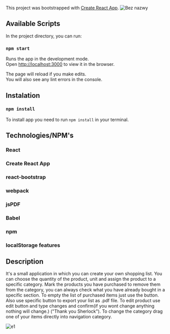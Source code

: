 This project was bootstrapped with [Create React App](https://github.com/facebook/create-react-app).
![Bez nazwy](https://user-images.githubusercontent.com/62957698/87884734-ca449080-ca10-11ea-9e69-e57b2554eef3.png)
## Available Scripts

In the project directory, you can run:

### `npm start`

Runs the app in the development mode.<br />
Open [http://localhost:3000](http://localhost:3000) to view it in the browser.

The page will reload if you make edits.<br />
You will also see any lint errors in the console.


## Instalation
### `npm install`

To install app you need to run `npm install` in your terminal.

## Technologies/NPM's

### React
### Create React App
### react-bootstrap
### webpack
### jsPDF
### Babel
### npm
### localStorage features

## Description

It's a small application in which you can create your own shopping list. You can choose the quantity of the product, unit and assign the product to a specific category. Mark the products you have purchased to remove them from the category, you can always check what you have already bought in a specific section. To empty the list of purchased items just use the button. 
Also use specific button to export your list as .pdf file.
To edit product use edit button and type changes and confirm(if you wont change anything nothing will change.) ("Thank you Sherlock").
To change the category drag one of your items directly into navigation category.

![e1](https://user-images.githubusercontent.com/62957698/87884742-d597bc00-ca10-11ea-92de-5dc9fc8fd320.png)




